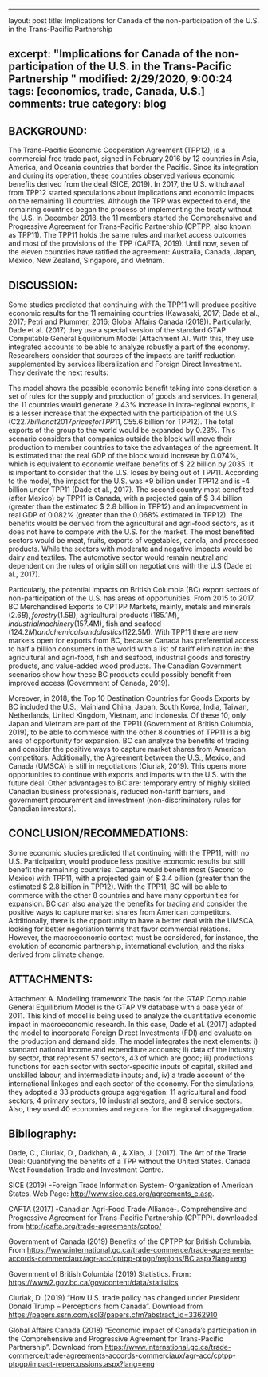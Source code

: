 
---
layout: post
title: Implications for Canada of the non-participation of the U.S. in the Trans-Pacific Partnership

excerpt: "Implications for Canada of the non-participation of the U.S. in the Trans-Pacific Partnership
"
modified: 2/29/2020, 9:00:24
tags: [economics, trade, Canada, U.S.]
comments: true
category: blog
---

<div class="message">
  
</div>


## BACKGROUND:

The Trans-Pacific Economic Cooperation Agreement (TPP12), is a commercial free trade pact, signed in February 2016 by 12 countries in Asia, America, and Oceania countries that border the Pacific. Since its integration and during its operation, these countries observed various economic benefits derived from the deal (SICE, 2019).
In 2017, the U.S. withdrawal from TPP12 started speculations about implications and economic impacts on the remaining 11 countries. Although the TPP was expected to end, the remaining countries began the process of implementing the treaty without the U.S. In December 2018, the 11 members started the Comprehensive and Progressive Agreement for Trans-Pacific Partnership (CPTPP, also known as TPP11). The TPP11 holds the same rules and market access outcomes and most of the provisions of the TPP (CAFTA, 2019). Until now, seven of the eleven countries have ratified the agreement: Australia, Canada, Japan, Mexico, New Zealand, Singapore, and Vietnam.

## DISCUSSION:
Some studies predicted that continuing with the TPP11 will produce positive economic results for the 11 remaining countries (Kawasaki, 2017; Dade et al., 2017; Petri and Plummer, 2016; Global Affairs Canada (2018)). Particularly, Dade et al. (2017) they use a special version of the standard GTAP Computable General Equilibrium Model (Attachment A). With this, they use integrated accounts to be able to analyze robustly a part of the economy. Researchers consider that sources of the impacts are tariff reduction supplemented by services liberalization and Foreign Direct Investment. They derivate the next results:

The model shows the possible economic benefit taking into consideration a set of rules for the supply and production of goods and services. In general, the 11 countries would generate 2.43% increase in intra-regional exports, it is a lesser increase that the expected with the participation of the U.S. (C$22.7 billion at 2017 prices for TPP11, C$55.6 billion for TPP12). The total exports of the group to the world would be expanded by 0.23%. This scenario considers that companies outside the block will move their production to member countries to take the advantages of the agreement. It is estimated that the real GDP of the block would increase by 0.074%, which is equivalent to economic welfare benefits of $ 22 billion by 2035. It is important to consider that the U.S. loses by being out of TPP11. According to the model, the impact for the U.S. was +9 billion under TPP12 and is -4 billion under TPP11 (Dade et al., 2017).
The second country most benefited (after Mexico) by TPP11 is Canada, with a projected gain of $ 3.4 billion (greater than the estimated $ 2.8 billion in TPP12) and an improvement in real GDP of 0.082% (greater than the 0.068% estimated in TPP12). The benefits would be derived from the agricultural and agri-food sectors, as it does not have to compete with the U.S. for the market. The most benefited sectors would be meat, fruits, exports of vegetables, canola, and processed products. While the sectors with moderate and negative impacts would be dairy and textiles. The automotive sector would remain neutral and dependent on the rules of origin still on negotiations with the U.S (Dade et al., 2017).

Particularly, the potential impacts on British Columbia (BC) export sectors of non-participation of the U.S. has areas of opportunities.  From 2015 to 2017, BC Merchandised Exports to CPTPP Markets, mainly, metals and minerals ($2.6B), forestry ($1.5B), agricultural products ($185.1M), industrial machinery ($157.4M), fish and seafood ($124.2M) and chemicals and plastics ($122.5M). With TPP11 there are new markets open for exports from BC, because Canada has preferential access to half a billion consumers in the world with a list of tariff elimination in: the agricultural and agri-food, fish and seafood, industrial goods and forestry products, and value-added wood products. The Canadian Government scenarios show how these BC products could possibly benefit from improved access (Government of Canada, 2019).

Moreover, in 2018, the Top 10 Destination Countries for Goods Exports by BC included the U.S., Mainland China, Japan, South Korea, India, Taiwan, Netherlands, United Kingdom, Vietnam, and Indonesia. Of these 10, only Japan and Vietnam are part of the TPP11 (Government of British Columbia, 2019), to be able to commerce with the other 8 countries of TPP11 is a big area of opportunity for expansion. BC can analyze the benefits of trading and consider the positive ways to capture market shares from American competitors. Additionally, the Agreement between the U.S., Mexico, and Canada (UMSCA) is still in negotiations (Ciuriak, 2019). This opens more opportunities to continue with exports and imports with the U.S. with the future deal. Other advantages to BC are: temporary entry of highly skilled Canadian business professionals, reduced non-tariff barriers, and government procurement and investment (non-discriminatory rules for Canadian investors).

## CONCLUSION/RECOMMEDATIONS:  
Some economic studies predicted that continuing with the TPP11, with no U.S. Participation, would produce less positive economic results but still benefit the remaining countries. Canada would benefit most (Second to Mexico) with TPP11, with a projected gain of $ 3.4 billion (greater than the estimated $ 2.8 billion in TPP12). With the TPP11, BC will be able to commerce with the other 8 countries and have many opportunities for expansion. BC can also analyze the benefits for trading and consider the positive ways to capture market shares from American competitors. Additionally, there is the opportunity to have a better deal with the UMSCA, looking for better negotiation terms that favor commercial relations. However, the macroeconomic context must be considered, for instance, the evolution of economic partnership, international evolution, and the risks derived from climate change.

## ATTACHMENTS:  
Attachment A. Modelling framework
The basis for the GTAP Computable General Equilibrium Model is the GTAP V9 database with a base year of 2011. This kind of model is being used to analyze the quantitative economic impact in macroeconomic research. In this case, Dade et al. (2017) adapted the model to incorporate Foreign Direct Investments (FDI) and evaluate on the production and demand side. The model integrates the next elements: i) standard national income and expenditure accounts; ii) data of the industry by sector, that represent 57 sectors, 43 of which are good; iii) productions functions for each sector with sector-specific inputs of capital, skilled and unskilled labour, and intermediate inputs; and, iv) a trade account of the international linkages and each sector of the economy. For the simulations, they adopted a 33 products groups aggregation: 11 agricultural and food sectors, 4 primary sectors, 10 industrial sectors, and 8 service sectors. Also, they used 40 economies and regions for the regional disaggregation.

## Bibliography:
Dade, C., Ciuriak, D., Dadkhah, A., & Xiao, J. (2017). The Art of the Trade Deal: Quantifying the benefits of a TPP without the United States. Canada West Foundation Trade and Investment Centre.

SICE (2019) -Foreign Trade Information System- Organization of American States. Web Page: http://www.sice.oas.org/agreements_e.asp.

CAFTA (2017) -Canadian Agri-Food Trade Alliance-. Comprehensive and Progressive Agreement for Trans-Pacific Partnership (CPTPP). downloaded from http://cafta.org/trade-agreements/cptpp/

Government of Canada (2019) Benefits of the CPTPP for British Columbia. From https://www.international.gc.ca/trade-commerce/trade-agreements-accords-commerciaux/agr-acc/cptpp-ptpgp/regions/BC.aspx?lang=eng

Government of British Columbia (2019) Statistics. From: https://www2.gov.bc.ca/gov/content/data/statistics

Ciuriak, D. (2019) “How U.S. trade policy has changed under President Donald Trump – Perceptions from Canada”. Download from https://papers.ssrn.com/sol3/papers.cfm?abstract_id=3362910

Global Affairs Canada (2018) “Economic impact of Canada’s participation in the Comprehensive and Progressive Agreement for Trans-Pacific Partnership”. Download from https://www.international.gc.ca/trade-commerce/trade-agreements-accords-commerciaux/agr-acc/cptpp-ptpgp/impact-repercussions.aspx?lang=eng



